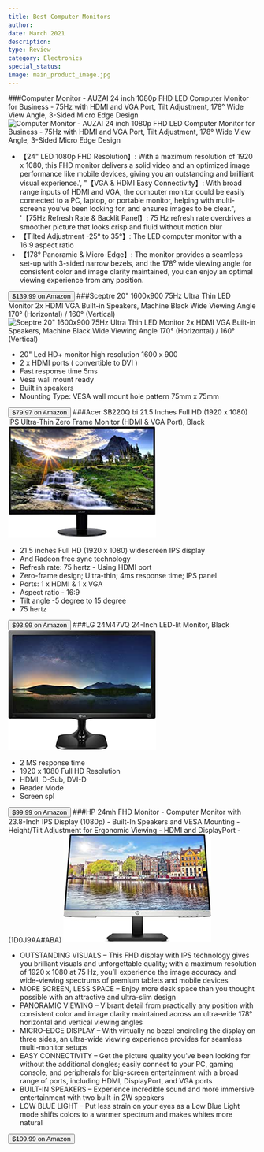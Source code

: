 ```yaml
---
title: Best Computer Monitors
author: 
date: March 2021
description: 
type: Review
category: Electronics
special_status: 
image: main_product_image.jpg
---
```

###Computer Monitor - AUZAI 24 inch 1080p FHD LED Computer Monitor for Business - 75Hz with HDMI and VGA Port, Tilt Adjustment, 178° Wide View Angle, 3-Sided Micro Edge Design
![Computer Monitor - AUZAI 24 inch 1080p FHD LED Computer Monitor for Business - 75Hz with HDMI and VGA Port, Tilt Adjustment, 178° Wide View Angle, 3-Sided Micro Edge Design](https://images-na.ssl-images-amazon.com/images/I/81RIbn8pgtL.__AC_SX300_SY300_QL70_ML2_.jpg)
- 【24" LED 1080p FHD Resolution】: With a maximum resolution of 1920 x 1080, this FHD monitor delivers a solid video and an optimized image performance like mobile devices, giving you an outstanding and brilliant visual experience.', "【VGA & HDMI Easy Connectivity】: With broad range inputs of HDMI and VGA, the computer monitor could be easily connected to a PC, laptop, or portable monitor, helping with multi-screens you've been looking for, and ensures images to be clear.", '【75Hz Refresh Rate & Backlit Panel】: 75 Hz refresh rate overdrives a smoother picture that looks crisp and fluid without motion blur
- 【Tilted Adjustment -25° to 35°】: The LED computer monitor with a 16:9 aspect ratio
- 【178° Panoramic & Micro-Edge】: The monitor provides a seamless set-up with 3-sided narrow bezels, and the 178⁰ wide viewing angle for consistent color and image clarity maintained, you can enjoy an optimal viewing experience from any position.

[<button class="button">$139.99 on Amazon</button>](https://www.amazon.com/gp/slredirect/picassoRedirect.html/ref=pa_sp_atf_aps_sr_pg1_1?ie=UTF8&adId=A04737692ESMVKND6IVF4&url=%2FComputer-Monitor-Business-Mounting-Adjustment%2Fdp%2FB08R72PMNQ%2Fref%3Dsr_1_1_sspa%3Fdchild%3D1%26keywords%3Dcomputer%2Bmonitors%26qid%3D1614636959%26sr%3D8-1-spons%26psc%3D1&qualifier=1614636959&id=458364245061918&widgetName=sp_atf)
###Sceptre 20" 1600x900 75Hz Ultra Thin LED Monitor 2x HDMI VGA Built-in Speakers, Machine Black Wide Viewing Angle 170° (Horizontal) / 160° (Vertical)
![Sceptre 20" 1600x900 75Hz Ultra Thin LED Monitor 2x HDMI VGA Built-in Speakers, Machine Black Wide Viewing Angle 170° (Horizontal) / 160° (Vertical)](https://images-na.ssl-images-amazon.com/images/I/617S7xFO58L.__AC_SY300_SX300_QL70_ML2_.jpg)
- 20" Led HD+ monitor high resolution 1600 x 900
- 2 x HDMI ports ( convertible to DVI )
- Fast response time 5ms
- Vesa wall mount ready
- Built in speakers
- Mounting Type: VESA wall mount hole pattern 75mm x 75mm

[<button class="button">$79.97 on Amazon</button>](https://www.amazon.com/Sceptre-E205W-16003R-Frameless-Speakers-Metallic/dp/B07743412C/ref=sr_1_3?dchild=1&keywords=computer+monitors&qid=1614636959&sr=8-3)
###Acer SB220Q bi 21.5 Inches Full HD (1920 x 1080) IPS Ultra-Thin Zero Frame Monitor (HDMI & VGA Port), Black
![Acer SB220Q bi 21.5 Inches Full HD (1920 x 1080) IPS Ultra-Thin Zero Frame Monitor (HDMI & VGA Port), Black](./AcerSB220.jpeg)
- 21.5 inches Full HD (1920 x 1080) widescreen IPS display
- And Radeon free sync technology
- Refresh rate: 75 hertz - Using HDMI port
- Zero-frame design; Ultra-thin; 4ms response time; IPS panel
- Ports: 1 x HDMI & 1 x VGA
- Aspect ratio - 16:9
- Tilt angle -5 degree to 15 degree
- 75 hertz

[<button class="button">$93.99 on Amazon</button>](https://www.amazon.com/Acer-SB220Q-Ultra-Thin-Frame-Monitor/dp/B07CVL2D2S/ref=sr_1_4?dchild=1&keywords=computer+monitors&qid=1614636959&sr=8-4)
###LG 24M47VQ 24-Inch LED-lit Monitor, Black
![LG 24M47VQ 24-Inch LED-lit Monitor, Black](./LG24M47VQ.jpeg)
- 2 MS response time
- 1920 x 1080 Full HD Resolution
- HDMI, D-Sub, DVI-D
- Reader Mode
- Screen spl

[<button class="button">$99.99 on Amazon</button>](https://www.amazon.com/LG-24M47VQ-24-Inch-LED-lit-Monitor/dp/B00W95RR32/ref=sr_1_5?dchild=1&keywords=computer+monitors&qid=1614636959&sr=8-5)
###HP 24mh FHD Monitor - Computer Monitor with 23.8-Inch IPS Display (1080p) - Built-In Speakers and VESA Mounting - Height/Tilt Adjustment for Ergonomic Viewing - HDMI and DisplayPort - (1D0J9AA#ABA)
![HP 24mh FHD Monitor - Computer Monitor with 23.8-Inch IPS Display (1080p) - Built-In Speakers and VESA Mounting - Height/Tilt Adjustment for Ergonomic Viewing - HDMI and DisplayPort - (1D0J9AA#ABA)](./HP24mhFH.jpeg)
- OUTSTANDING VISUALS – This FHD display with IPS technology gives you brilliant visuals and unforgettable quality; with a maximum resolution of 1920 x 1080 at 75 Hz, you’ll experience the image accuracy and wide-viewing spectrums of premium tablets and mobile devices
- MORE SCREEN, LESS SPACE – Enjoy more desk space than you thought possible with an attractive and ultra-slim design
- PANORAMIC VIEWING – Vibrant detail from practically any position with consistent color and image clarity maintained across an ultra-wide 178° horizontal and vertical viewing angles
- MICRO-EDGE DISPLAY – With virtually no bezel encircling the display on three sides, an ultra-wide viewing experience provides for seamless multi-monitor setups
- EASY CONNECTIVITY – Get the picture quality you’ve been looking for without the additional dongles; easily connect to your PC, gaming console, and peripherals for big-screen entertainment with a broad range of ports, including HDMI, DisplayPort, and VGA ports
- BUILT-IN SPEAKERS – Experience incredible sound and more immersive entertainment with two built-in 2W speakers
- LOW BLUE LIGHT – Put less strain on your eyes as a Low Blue Light mode shifts colors to a warmer spectrum and makes whites more natural

[<button class="button">$109.99 on Amazon</button>](https://www.amazon.com/HP-24mh-FHD-Monitor-Built/dp/B08BF4CZSV/ref=sxin_9_ac_d_rm?ac_md=0-0-Y29tcHV0ZXIgbW9uaXRvcnM%3D-ac_d_rm&cv_ct_cx=computer+monitors&dchild=1&keywords=computer+monitors&pd_rd_i=B08BF4CZSV&pd_rd_r=86ac376e-1a31-4d52-b895-0f6eccb8bedf&pd_rd_w=PzYMQ&pd_rd_wg=bAoUH&pf_rd_p=5ceb2a76-ceaa-45a9-982b-6fa61a20d67b&pf_rd_r=ZZH36FK4CE1JDXCJMC78&psc=1&qid=1614636959&sr=1-1-12d4272d-8adb-4121-8624-135149aa9081)
